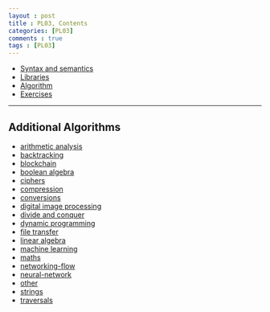 ```yaml
---
layout : post
title : PL03, Contents
categories: [PL03]
comments : true
tags : [PL03]
---
```


- <a href='https://userdyk-github.github.io/pl03/PL03-Syntax-and-semantics.html' class='jb-medium'>Syntax and semantics</a>
- <a href='https://userdyk-github.github.io/pl03/PL03-Libraries.html' class='jb-medium'>Libraries</a>
- <a href='https://userdyk-github.github.io/pl03/PL03-Algorithm.html' class='jb-medium'>Algorithm</a>
- <a href='https://userdyk-github.github.io/pl03/PL03-Exercises.html' class='jb-medium'>Exercises</a>

---

## Additional Algorithms

- <a href='https://userdyk-github.github.io/pl03-topic03/PL03-Topic03-arithmetic-analysis.html' class='jb-medium'>arithmetic analysis</a>
- <a href='https://userdyk-github.github.io/pl03-topic03/PL03-Topic03-backtracking.html' class='jb-medium'>backtracking</a>
- <a href='https://userdyk-github.github.io/pl03-topic03/PL03-Topic03-blockchain.html' class='jb-medium'>blockchain</a>
- <a href='https://userdyk-github.github.io/pl03-topic03/PL03-Topic03-boolean-algebra.html' class='jb-medium'>boolean algebra</a>
- <a href='https://userdyk-github.github.io/pl03-topic03/PL03-Topic03-ciphers.html' class='jb-medium'>ciphers</a>
- <a href='https://userdyk-github.github.io/pl03-topic03/PL03-Topic03-compression.html' class='jb-medium'>compression</a>
- <a href='https://userdyk-github.github.io/pl03-topic03/PL03-Topic03-conversions.html' class='jb-medium'>conversions</a>
- <a href='https://userdyk-github.github.io/pl03-topic03/PL03-Topic03-digital-image-processing.html' class='jb-medium'>digital image processing</a>
- <a href='https://userdyk-github.github.io/pl03-topic03/PL03-Topic03-divide-and-conquer.md.html' class='jb-medium'>divide and conquer</a>
- <a href='https://userdyk-github.github.io/pl03-topic03/PL03-Topic03-dynamic-programming.html' class='jb-medium'>dynamic programming</a>
- <a href='https://userdyk-github.github.io/pl03-topic03/PL03-Topic03-file-transfer.html' class='jb-medium'>file transfer</a>
- <a href='https://userdyk-github.github.io/pl03-topic03/PL03-Topic03-linear-algebra.html' class='jb-medium'>linear algebra</a>
- <a href='https://userdyk-github.github.io/pl03-topic03/PL03-Topic03-machine-learning.html' class='jb-medium'>machine learning</a>
- <a href='https://userdyk-github.github.io/pl03-topic03/PL03-Topic03-maths.html' class='jb-medium'>maths</a>
- <a href='https://userdyk-github.github.io/pl03-topic03/PL03-Topic03-networking-flow.html' class='jb-medium'>networking-flow</a>
- <a href='https://userdyk-github.github.io/pl03-topic03/PL03-Topic03-neural-network.html' class='jb-medium'>neural-network</a>
- <a href='https://userdyk-github.github.io/pl03-topic03/PL03-Topic03-other.html' class='jb-medium'>other</a>
- <a href='https://userdyk-github.github.io/pl03-topic03/PL03-Topic03-strings.html' class='jb-medium'>strings</a>
- <a href='https://userdyk-github.github.io/pl03-topic03/PL03-Topic03-traversals.html' class='jb-medium'>traversals</a>

